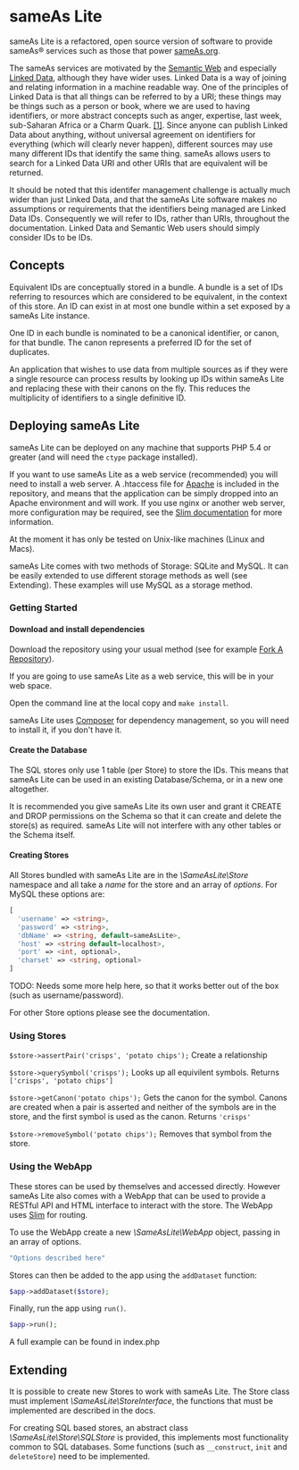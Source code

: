 # sameAs Lite

sameAs Lite is a refactored, open source version of software to provide sameAs&reg; services such as those that power [sameAs.org](http://sameas.org/).

The sameAs services are motivated by the [Semantic Web](https://en.wikipedia.org/wiki/Semantic_Web) and especially [Linked Data](http://linkeddata.org/), although they have wider uses.
Linked Data is a way of joining and relating information in a machine readable way.
One of the principles of Linked Data is that all things can be referred to by a URI; these things may be things such as a person or book, where we are used to having identifiers, or more abstract concepts such as anger, expertise, last week, sub-Saharan Africa or a Charm Quark. [[1]](http://www.w3.org/DesignIssues/LinkedData.html).
Since anyone can publish Linked Data about anything, without universal agreement on identifiers for everything (which will clearly never happen), different sources may use many different IDs that identify the same thing.
sameAs allows users to search for a Linked Data URI and other URIs that are equivalent will be returned.

It should be noted that this identifer management challenge is actually much wider than just Linked Data, and that the sameAs Lite software makes no assumptions or requirements that the identifiers being managed are Linked Data IDs.
Consequently we will refer to IDs, rather than URIs, throughout the documentation.
Linked Data and Semantic Web users should simply consider IDs to be IDs.



## Concepts
Equivalent IDs are conceptually stored in a bundle.
A bundle is a set of IDs referring to resources which are considered to be equivalent, in the context of this store.
An ID can exist in at most one bundle within a set exposed by a sameAs Lite instance.

One ID in each bundle is nominated to be a canonical identifier, or canon, for that bundle.
The canon represents a preferred ID for the set of duplicates.

An application that wishes to use data from multiple sources as if they were a single resource can process results by looking up IDs within sameAs Lite and replacing these with their canons on the fly. This reduces the multiplicity of identifiers to a single definitive ID.


## Deploying sameAs Lite
sameAs Lite can be deployed on any machine that supports PHP 5.4 or greater (and will need the `ctype` package installed).

If you want to use sameAs Lite as a web service (recommended) you will need to install a web server.
A .htaccess file for [Apache](http://httpd.apache.org) is included in the repository, and means that the application can be simply dropped into an Apache environment and will work.
If you use nginx or another web server, more configuration may be required, see the [Slim documentation](http://docs.slimframework.com/routing/rewrite/) for more information.

At the moment it has only be tested on Unix-like machines (Linux and Macs).

sameAs Lite comes with two methods of Storage: SQLite and MySQL.
It can be easily extended to use different storage methods as well (see Extending).
These examples will use MySQL as a storage method.

### Getting Started

#### Download and install dependencies
Download the repository using your usual method (see for example [Fork A Repository](https://help.github.com/articles/fork-a-repo/)).

If you are going to use sameAs Lite as a web service, this will be in your web space.

Open the command line at the local copy and `make install`.

sameAs Lite uses [Composer](https://getcomposer.org) for dependency management, so you will need to install it, if you don't have it.

#### Create the Database

The SQL stores only use 1 table (per Store) to store the IDs.
This means that sameAs Lite can be used in an existing Database/Schema, or in a new one altogether.

It is recommended you give sameAs Lite its own user and grant it CREATE and DROP permissions on the Schema so that it can create and delete the store(s) as required. 
sameAs Lite will not interfere with any other tables or the Schema itself.

#### Creating Stores
All Stores bundled with sameAs Lite are in the *\SameAsLite\Store* namespace and all take a _name_ for the store and an array of _options_.
For MySQL these options are:
```php
[
  'username' => <string>,
  'password' => <string>,
  'dbName' => <string, default=sameAsLite>,
  'host' => <string default=localhost>,
  'port' => <int, optional>,
  'charset' => <string, optional>
]
```

TODO: Needs some more help here, so that it works better out of the box (such as username/password).

For other Store options please see the documentation.

### Using Stores
`$store->assertPair('crisps', 'potato chips');` Create a relationship

`$store->querySymbol('crisps');` Looks up all equivilent symbols. Returns `['crisps', 'potato chips']`

`$store->getCanon('potato chips');` Gets the canon for the symbol.
Canons are created when a pair is asserted and neither of the symbols are in the store, and the first symbol is used as the canon.
Returns `'crisps'`

`$store->removeSymbol('potato chips');` Removes that symbol from the store.



### Using the WebApp
These stores can be used by themselves and accessed directly.
However sameAs Lite also comes with a WebApp that can be used to provide a RESTful API and HTML interface to interact with the store.
The WebApp uses [Slim](http://slimframework.com) for routing.

To use the WebApp create a new *\SameAsLite\WebApp* object, passing in an array of options.
```php
"Options described here"
```

Stores can then be added to the app using the `addDataset` function:
```php
$app->addDataset($store);
```

Finally, run the app using `run()`.
```php
$app->run();
```

A full example can be found in index.php

## Extending
It is possible to create new Stores to work with sameAs Lite.
The Store class must implement *\SameAsLite\StoreInterface*, the functions that must be implemented are described in the docs.

For creating SQL based stores, an abstract class *\SameAsLite\Store\SQLStore* is provided, this implements most functionality common to SQL databases.
Some functions (such as `__construct`, `init` and `deleteStore`) need to be implemented.


